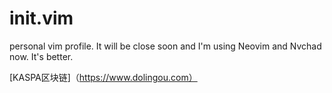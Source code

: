 # init.vim
personal vim profile. It will be close soon and I'm using Neovim and Nvchad now. It's better.

[KASPA区块链]（https://www.dolingou.com）
